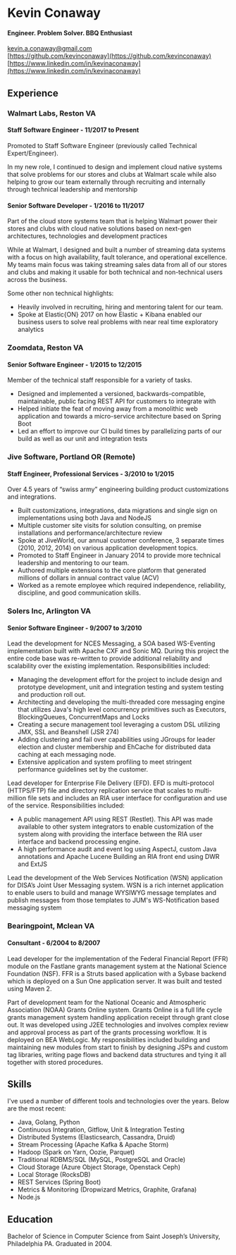 # Kevin Conaway
#### Engineer. Problem Solver.  BBQ Enthusiast
 
[kevin.a.conaway@gmail.com](mailto:kevin.a.conaway@gmail.com)  
[https://github.com/kevinconaway](https://github.com/kevinconaway)  
[https://www.linkedin.com/in/kevinaconaway](https://www.linkedin.com/in/kevinaconaway)

## Experience

### Walmart Labs, Reston VA

#### Staff Software Engineer - 11/2017 to Present
Promoted to Staff Software Engineer (previously called Technical Expert/Engineer). 

In my new role, I continued to design and implement cloud native systems that solve problems for our stores and clubs at Walmart scale while also helping to grow our team externally through recruiting and internally through technical leadership and mentorship

#### Senior Software Developer - 1/2016 to 11/2017
Part of the cloud store systems team that is helping Walmart power their stores and clubs with cloud native solutions based on next-gen architectures, technologies and development practices

While at Walmart, I designed and built a number of streaming data systems with a focus on high availability, fault tolerance, and operational excellence. My teams main focus was taking streaming sales data from all of our stores and clubs and making it usable for both technical and non-technical users across the business.

Some other non technical highlights:

* Heavily involved in recruiting, hiring and mentoring talent for our team.
* Spoke at Elastic{ON} 2017 on how Elastic + Kibana enabled our business users to solve real problems with near real time exploratory analytics

### Zoomdata, Reston VA

#### Senior Software Engineer - 1/2015 to 12/2015
Member of the technical staff responsible for a variety of tasks.

* Designed and implemented a versioned, backwards-compatible, maintainable, public facing REST API for customers to integrate with
* Helped initiate the feat of moving away from a monolithic web application and towards a micro-service architecture based on Spring Boot
* Led an effort to improve our CI build times by parallelizing parts of our build as well as our unit and integration tests

### Jive Software, Portland OR (Remote)

#### Staff Engineer, Professional Services - 3/2010 to 1/2015
Over 4.5 years of “swiss army” engineering building product customizations and integrations.

* Built customizations, integrations, data migrations and single sign on implementations using both Java and NodeJS
* Multiple customer site visits for solution consulting, on premise installations and performance/architecture review
* Spoke at JiveWorld, our annual customer conference, 3 separate times (2010, 2012, 2014) on various application development topics.
* Promoted to Staff Engineer in January 2014 to provide more technical leadership and mentoring to our team.
* Authored multiple extensions to the core platform that generated millions of dollars in annual contract value (ACV)
* Worked as a remote employee which required independence, reliability, discipline, and good communication skills.

### Solers Inc, Arlington VA

#### Senior Software Engineer - 9/2007 to 3/2010
Lead the development for NCES Messaging, a SOA based WS-Eventing implementation built with Apache CXF and Sonic MQ. During this project the entire code base was re-written to provide additional reliability and scalability over the existing implementation. Responsibilities included:

* Managing the development effort for the project to include design and prototype development, unit and integration testing and system testing and production roll out.
* Architecting and developing the multi-threaded core messaging engine that utilizes Java's high level concurrency primitives such as Executors, BlockingQueues, ConcurrentMaps and Locks
* Creating a secure management tool leveraging a custom DSL utilizing JMX, SSL and Beanshell (JSR 274)
* Adding clustering and fail over capabilities using JGroups for leader election and cluster membership and EhCache for distributed data caching at each messaging node.
* Extensive application and system profiling to meet stringent performance guidelines set by the customer.

Lead developer for Enterprise File Delivery (EFD).  EFD is multi-protocol (HTTPS/FTP) file and directory replication service that scales to multi-million file sets and includes an RIA user interface for configuration and use of the service.  Responsibilities included:	

* A public management API using REST (Restlet). This API was made available to other system integrators to enable customization of the system along with providing the interface between the RIA user interface and backend processing engine.
* A high performance audit and event log using AspectJ, custom Java annotations and Apache Lucene
Building an RIA front end using DWR and ExtJS

Lead the development of the Web Services Notification (WSN) application for DISA’s Joint User Messaging system. WSN is a rich internet application to enable users to build and manage WYSIWYG message templates and publish messages from those templates to JUM's WS-Notification based messaging system

### Bearingpoint, Mclean VA

#### Consultant - 6/2004 to 8/2007
Lead developer for the implementation of the Federal Financial Report (FFR) module on the Fastlane grants management system at the National Science Foundation (NSF).  FFR is a Struts based application with a Sybase backend which is deployed on a Sun One application server.  It was built and tested using Maven 2.

Part of development team for the National Oceanic and Atmospheric Association (NOAA) Grants Online system. Grants Online is a full life cycle grants management system handling application receipt through grant close out. It was developed using J2EE technologies and involves complex review and approval process as part of the grants processing workflow.  It is deployed on BEA WebLogic.  My responsibilities included building and maintaining new modules from start to finish by designing JSPs and custom tag libraries, writing page flows and backend data structures and tying it all together with stored procedures.

## Skills

I've used a number of different tools and technologies over the years.  Below are the most recent:

* Java, Golang, Python
* Continuous Integration, Gitflow, Unit & Integration Testing
* Distributed Systems (Elasticsearch, Cassandra, Druid)
* Stream Processing (Apache Kafka & Apache Storm)
* Hadoop (Spark on Yarn, Oozie, Parquet)
* Traditional RDBMS/SQL (MySQL, PostgreSQL and Oracle)
* Cloud Storage (Azure Object Storage, Openstack Ceph)
* Local Storage (RocksDB)
* REST Services (Spring Boot)
* Metrics & Monitoring (Dropwizard Metrics, Graphite, Grafana)
* Node.js

## Education
Bachelor of Science in Computer Science from Saint Joseph’s University, Philadelphia PA.  Graduated in 2004.